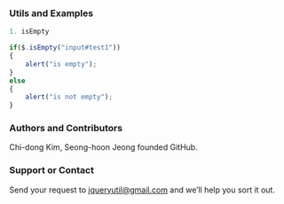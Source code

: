 ### Utils and Examples
```javascript
1. isEmpty

if($.isEmpty("input#test1"))
{
	alert("is empty");
}
else
{
	alert("is not empty");
}
```

### Authors and Contributors
Chi-dong Kim, Seong-hoon Jeong founded GitHub.

### Support or Contact
Send your request to jqueryutil@gmail.com and we’ll help you sort it out.